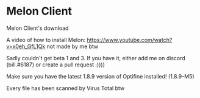 # Melon Client 
Melon Client's download 

A video of how to install Melon: https://www.youtube.com/watch?v=x0eh_GfL1Qk  not made by me btw 

Sadly couldn't get beta 1 and 3. If you have it, either add me on discord (bill.#6187) or create a pull request :)))) 

Make sure you have the latest 1.8.9 version of Optifine installed! (1.8.9-M5) 

Every file has been scanned by Virus Total btw
